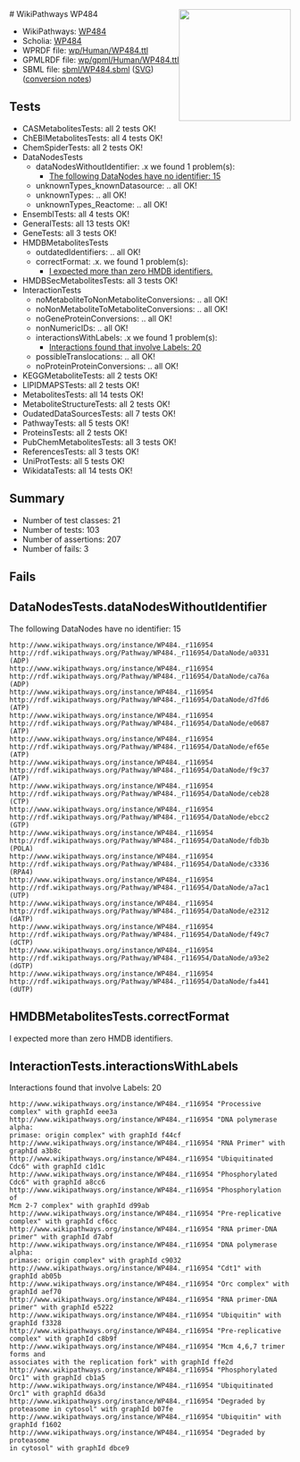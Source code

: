 <img style="float: right; width: 200px" src="../logo.png" />
# WikiPathways WP484

* WikiPathways: [WP484](https://identifiers.org/wikipathways:WP484)
* Scholia: [WP484](https://scholia.toolforge.org/wikipathways/WP484)
* WPRDF file: [wp/Human/WP484.ttl](../wp/Human/WP484.ttl)
* GPMLRDF file: [wp/gpml/Human/WP484.ttl](../wp/gpml/Human/WP484.ttl)
* SBML file: [sbml/WP484.sbml](../sbml/WP484.sbml) ([SVG](../sbml/WP484.svg)) ([conversion notes](../sbml/WP484.txt))

## Tests
* CASMetabolitesTests: all 2 tests OK!
* ChEBIMetabolitesTests: all 4 tests OK!
* ChemSpiderTests: all 2 tests OK!
* DataNodesTests
    * dataNodesWithoutIdentifier: .x we found 1 problem(s):
        * [The following DataNodes have no identifier: 15](#8792c495)
    * unknownTypes_knownDatasource: .. all OK!
    * unknownTypes: .. all OK!
    * unknownTypes_Reactome: .. all OK!
* EnsemblTests: all 4 tests OK!
* GeneralTests: all 13 tests OK!
* GeneTests: all 3 tests OK!
* HMDBMetabolitesTests
    * outdatedIdentifiers: .. all OK!
    * correctFormat: .x. we found 1 problem(s):
        * [I expected more than zero HMDB identifiers.](#ad154c1e)
* HMDBSecMetabolitesTests: all 3 tests OK!
* InteractionTests
    * noMetaboliteToNonMetaboliteConversions: .. all OK!
    * noNonMetaboliteToMetaboliteConversions: .. all OK!
    * noGeneProteinConversions: .. all OK!
    * nonNumericIDs: .. all OK!
    * interactionsWithLabels: .x we found 1 problem(s):
        * [Interactions found that involve Labels: 20](#fe97a8d7)
    * possibleTranslocations: .. all OK!
    * noProteinProteinConversions: .. all OK!
* KEGGMetaboliteTests: all 2 tests OK!
* LIPIDMAPSTests: all 2 tests OK!
* MetabolitesTests: all 14 tests OK!
* MetaboliteStructureTests: all 2 tests OK!
* OudatedDataSourcesTests: all 7 tests OK!
* PathwayTests: all 5 tests OK!
* ProteinsTests: all 2 tests OK!
* PubChemMetabolitesTests: all 3 tests OK!
* ReferencesTests: all 3 tests OK!
* UniProtTests: all 5 tests OK!
* WikidataTests: all 14 tests OK!


## Summary

* Number of test classes: 21
* Number of tests: 103
* Number of assertions: 207
* Number of fails: 3

## Fails

<a name="8792c495" />

## DataNodesTests.dataNodesWithoutIdentifier

The following DataNodes have no identifier: 15
```
http://www.wikipathways.org/instance/WP484._r116954 http://rdf.wikipathways.org/Pathway/WP484._r116954/DataNode/a0331 (ADP)
http://www.wikipathways.org/instance/WP484._r116954 http://rdf.wikipathways.org/Pathway/WP484._r116954/DataNode/ca76a (ADP)
http://www.wikipathways.org/instance/WP484._r116954 http://rdf.wikipathways.org/Pathway/WP484._r116954/DataNode/d7fd6 (ATP)
http://www.wikipathways.org/instance/WP484._r116954 http://rdf.wikipathways.org/Pathway/WP484._r116954/DataNode/e0687 (ATP)
http://www.wikipathways.org/instance/WP484._r116954 http://rdf.wikipathways.org/Pathway/WP484._r116954/DataNode/ef65e (ATP)
http://www.wikipathways.org/instance/WP484._r116954 http://rdf.wikipathways.org/Pathway/WP484._r116954/DataNode/f9c37 (ATP)
http://www.wikipathways.org/instance/WP484._r116954 http://rdf.wikipathways.org/Pathway/WP484._r116954/DataNode/ceb28 (CTP)
http://www.wikipathways.org/instance/WP484._r116954 http://rdf.wikipathways.org/Pathway/WP484._r116954/DataNode/ebcc2 (GTP)
http://www.wikipathways.org/instance/WP484._r116954 http://rdf.wikipathways.org/Pathway/WP484._r116954/DataNode/fdb3b (POLA)
http://www.wikipathways.org/instance/WP484._r116954 http://rdf.wikipathways.org/Pathway/WP484._r116954/DataNode/c3336 (RPA4)
http://www.wikipathways.org/instance/WP484._r116954 http://rdf.wikipathways.org/Pathway/WP484._r116954/DataNode/a7ac1 (UTP)
http://www.wikipathways.org/instance/WP484._r116954 http://rdf.wikipathways.org/Pathway/WP484._r116954/DataNode/e2312 (dATP)
http://www.wikipathways.org/instance/WP484._r116954 http://rdf.wikipathways.org/Pathway/WP484._r116954/DataNode/f49c7 (dCTP)
http://www.wikipathways.org/instance/WP484._r116954 http://rdf.wikipathways.org/Pathway/WP484._r116954/DataNode/a93e2 (dGTP)
http://www.wikipathways.org/instance/WP484._r116954 http://rdf.wikipathways.org/Pathway/WP484._r116954/DataNode/fa441 (dUTP)
```

<a name="ad154c1e" />

## HMDBMetabolitesTests.correctFormat

I expected more than zero HMDB identifiers.
<a name="fe97a8d7" />

## InteractionTests.interactionsWithLabels

Interactions found that involve Labels: 20
```
http://www.wikipathways.org/instance/WP484._r116954 "Processive complex" with graphId eee3a
http://www.wikipathways.org/instance/WP484._r116954 "DNA polymerase alpha:
primase: origin complex" with graphId f44cf
http://www.wikipathways.org/instance/WP484._r116954 "RNA Primer" with graphId a3b8c
http://www.wikipathways.org/instance/WP484._r116954 "Ubiquitinated Cdc6" with graphId c1d1c
http://www.wikipathways.org/instance/WP484._r116954 "Phosphorylated Cdc6" with graphId a8cc6
http://www.wikipathways.org/instance/WP484._r116954 "Phosphorylation of
Mcm 2-7 complex" with graphId d99ab
http://www.wikipathways.org/instance/WP484._r116954 "Pre-replicative complex" with graphId cf6cc
http://www.wikipathways.org/instance/WP484._r116954 "RNA primer-DNA primer" with graphId d7abf
http://www.wikipathways.org/instance/WP484._r116954 "DNA polymerase alpha:
primase: origin complex" with graphId c9032
http://www.wikipathways.org/instance/WP484._r116954 "Cdt1" with graphId ab05b
http://www.wikipathways.org/instance/WP484._r116954 "Orc complex" with graphId aef70
http://www.wikipathways.org/instance/WP484._r116954 "RNA primer-DNA primer" with graphId e5222
http://www.wikipathways.org/instance/WP484._r116954 "Ubiquitin" with graphId f3328
http://www.wikipathways.org/instance/WP484._r116954 "Pre-replicative complex" with graphId c8b9f
http://www.wikipathways.org/instance/WP484._r116954 "Mcm 4,6,7 trimer forms and
associates with the replication fork" with graphId ffe2d
http://www.wikipathways.org/instance/WP484._r116954 "Phosphorylated Orc1" with graphId cb1a5
http://www.wikipathways.org/instance/WP484._r116954 "Ubiquitinated Orc1" with graphId d6a3d
http://www.wikipathways.org/instance/WP484._r116954 "Degraded by proteasome in cytosol" with graphId b07fe
http://www.wikipathways.org/instance/WP484._r116954 "Ubiquitin" with graphId f1602
http://www.wikipathways.org/instance/WP484._r116954 "Degraded by
proteasome
in cytosol" with graphId dbce9
```


